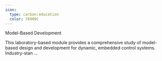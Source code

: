 ```yaml
---
icon:
  type: carbon:education
  color: 78909C
---
```

Model-Based Development

This laboratory-based module provides a comprehensive study of model-based design and development for dynamic, embedded control systems. Industry-stan ... 
